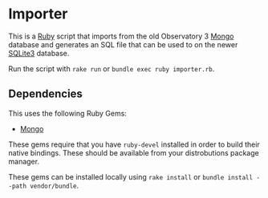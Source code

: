 # Importer

This is a [Ruby](https://ruby-lang.org") script that imports
from the old Observatory 3 [Mongo](https://mongodb.com) database
and generates an SQL file that can be used to on
the newer [SQLite3](https://sqlite.org) database.

Run the script with `rake run` or `bundle exec ruby importer.rb`.

## Dependencies
This uses the following Ruby Gems:
- [Mongo](https://rubygems.org/gems/mongo)

These gems require that you have `ruby-devel`
installed in order to build their native bindings.
These should be available from your distrobutions package manager.

These gems can be installed locally using `rake install` or
`bundle install --path vendor/bundle`.
